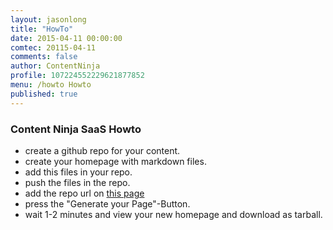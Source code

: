 ```yaml
---
layout: jasonlong
title: "HowTo"
date: 2015-04-11 00:00:00
comtec: 20115-04-11
comments: false
author: ContentNinja
profile: 107224552229621877852
menu: /howto Howto
published: true
---
```


### Content Ninja SaaS Howto

  * create a github repo for your content. 
  * create your homepage with markdown files. 
  * add this files in your repo.
  * push the files in the repo.
  * add the repo url on [this page](/index.html)
  * press the "Generate your Page"-Button.
  * wait 1-2 minutes and view your new homepage and download as tarball. 



